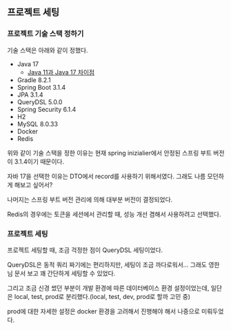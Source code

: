 ## 프로젝트 세팅

### 프로젝트 기술 스택 정하기

기술 스택은 아래와 같이 정했다.

- Java 17
    - [Java 11과 Java 17 차이점](https://be-student.tistory.com/86)
- Gradle 8.2.1
- Spring Boot 3.1.4
- JPA 3.1.4
- QueryDSL 5.0.0
- Spring Security 6.1.4
- H2
- MySQL 8.0.33
- Docker
- Redis

위와 같이 기술 스택을 정한 이유는 현재 spring inizialier에서 안정된 스프링 부트 버전이 3.1.4이기 때문이다.

자바 17을 선택한 이유는 DTO에서 record를 사용하기 위해서였다. 그래도 나름 모던하게 해보고 싶어서?

나머지는 스프링 부트 버전 관리에 의해 대부분 버전이 결정되었다.

Redis의 경우에는 토큰을 세션에서 관리할 때, 성능 개선 겸해서 사용하려고 선택했다.

### 프로젝트 세팅

프로젝트 세팅할 때, 조금 걱정한 점이 QueryDSL 세팅이었다. 

QueryDSL은 동적 쿼리 짜기에는 편리하지만, 세팅이 조금 까다로워서... 그래도 영한님 문서 보고 꽤 간단하게 세팅할 수 있었다.

그리고 조금 신경 썼던 부분이 개발 환경에 따른 데이터베이스 환경 설정이었는데, 일단은 local, test, prod로 분리했다.(local, test, dev, prod로 할까 고민 중)

prod에 대한 자세한 설정은 docker 환경을 고려해서 진행해야 해서 나중으로 미뤄두었다.


